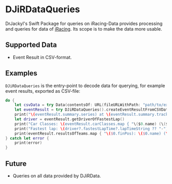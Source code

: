 # DJiRDataQueries

DrJackyl's Swift Package for queries on iRacing-Data provides processing and queries for data of [iRacing](https://www.iracing.com). Its scope is to make the data more usable.

## Supported Data

* Event Result in CSV-format.

## Examples

`DJiRDataQueries` is the entry-point to decode data for querying, for example event results, exported as CSV-file:

```swift
do {
    let csvData = try Data(contentsOf: URL(fileURLWithPath: "path/to/exported.csv"))
    let eventResult = try DJiRDataQueries().createEventResultFromCSVData(csvData)
    print("\(eventResult.summary.series) at \(eventResult.summary.track)")
    let driver = eventResult.getDriverOfFastestLap()
    print("Car Classes: \(eventResult.carClasses.map { "\($0.name) (\($0.cars.map { car in car.name }.joined(separator: ",")))" }.joined(separator: ", "))")
    print("Fastest lap: \(driver?.fastestLapTime?.lapTimeString ?? "-") (\(driver?.name ?? "-"))")
    print(eventResult.resultsOfTeams.map { "\($0.finPos): \($0.name) (\($0.car))"}.joined(separator: "\n") )
} catch let error {
    print(error)
}
```

## Future

* Queries on all data provided by DJiRData.
